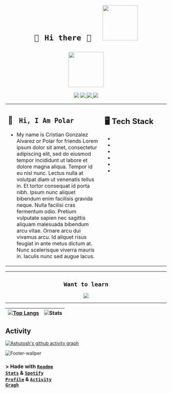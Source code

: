 # <h1 align="center"> <code> 🤍⠀Hi there⠀🤍⠀⠀[<img src="https://pbs.twimg.com/profile_images/1628294250344419330/vAun1QcK_400x400.jpg" height="110px">](http://hakyyo.me)</code>
</h1>

<h2 align="center">
  <a href="spotify.com">
    <img src="https://spotify-github-profile.vercel.app/api/view.svg?uid=31u74ui7acimylux6pinenadldnm&redirect=true][https://spotify-github-profile.vercel.app/api/view.svg?uid=31u74ui7acimylux6pinenadldnm&cover_image=true&theme=novatorem&show_offline=false&background_color=ffffff&interchange=false&bar_color=628fdb&bar_color_cover=false" height="110px">
  </a>
</h2>  

<p align="center">
  <img src="https://img.shields.io/badge/manjaro-35BF5C?style=for-the-badge&logo=manjaro&logoColor=white">
  <a href="https://twitter.com/polarii_s">
    <img src="https://img.shields.io/badge/Twitter-1DA1F2?style=for-the-badge&logo=twitter&logoColor=white" />
  </a>
  <a href="">
    <img src="https://img.shields.io/badge/Discord-7289DA?style=for-the-badge&logo=discord&logoColor=white" />
  </a>  
  <a href="">
    <img src="https://img.shields.io/badge/Spotify-1ED760?&style=for-the-badge&logo=spotify&logoColor=white" />
  </a>
</p>

<table><tr><td valign="top" width="60%">

## 📍 <code> Hi, I Am Polar </code>

- My name is Cristian Gonzalez Alvarez or Polar for friends
Lorem ipsum dolor sit amet, consectetur adipiscing elit, sed do eiusmod tempor incididunt ut labore et dolore magna aliqua. Tempor id eu nisl nunc. Lectus nulla at volutpat diam ut venenatis tellus in. Et tortor consequat id porta nibh. Ipsum nunc aliquet bibendum enim facilisis gravida neque. Nulla facilisi cras fermentum odio. Pretium vulputate sapien nec sagittis aliquam malesuada bibendum arcu vitae. Ornare arcu dui vivamus arcu. Id aliquet risus feugiat in ante metus dictum at. Nunc scelerisque viverra mauris in. Iaculis nunc sed augue lacus.

 
</td><td valign="top" width="40%">

## 🖥️ Tech Stack

- 
-  
- 
- 
- 
- 
 
</tr></tr></table> 

---

<h2 align="center">
    <code> Want to learn </code>
</h2>

<p align="center">
  <a href="https://skillicons.dev">
    <img src="https://skillicons.dev/icons?i=dart,rust,cpp,deno,docker,jenkins,neovim,dotnet,astro" />
  </a>
</p>

---
| [![Top Langs](https://github-readme-stats.vercel.app/api/top-langs/?username=Polar-zzz&hide_progress=true)](https://github.com/Polar-zzz) | ![Stats](https://github-readme-stats.vercel.app/api?username=polar-zzz&show_icons=true&theme=tokyo-night&hide_border=true&height=200)|
| ----- | ----- |



## Activity 

[![Ashutosh's github activity graph](https://github-readme-activity-graph.cyclic.app/graph?username=Polar-zzz&radius=16&height=310&theme=tokyo-night)](https://github.com/Polar-zzz)


![Footer-wallper](https://livedoor.blogimg.jp/tsnbs-egm/imgs/6/2/6266f1a4-s.jpg)

### > Hade with <code>[Readme Stats](https://github.com/anuraghazra/github-readme-stats)</code>  &  <code>[Spotify Profile](https://github.com/kittinan/spotify-github-profile)</code> & <code>[Activity Gragh](https://github.com/Ashutosh00710/github-readme-activity-graph)</code>


